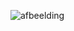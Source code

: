 ![afbeelding](https://github.com/MichTronics/gp3/assets/60797474/58b16c89-14fa-48da-82c0-88dfff090284)
